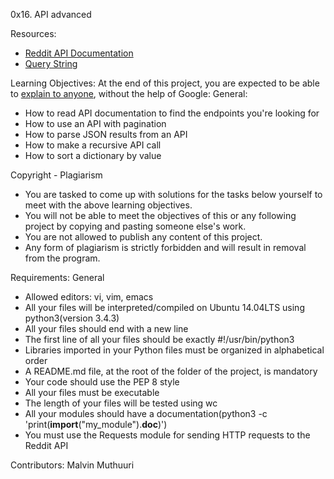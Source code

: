 0x16. API advanced

Resources: <br />
- <a href='https://intranet.alxswe.com/rltoken/b-4nD6hwEeNYTwYl5yWNwA'>Reddit API Documentation</a> <br />
- <a href='https://intranet.alxswe.com/rltoken/luFn_zrgmAQ0OAO_PEI9bA'>Query String</a>

Learning Objectives:
At the end of this project, you are expected to be able to <a href='https://intranet.alxswe.com/rltoken/uDfkZ_HQ_YnelvPnhnBOnw'>explain to anyone</a>, without the help of Google:
General:
- How to read API documentation to find the endpoints you're looking for
- How to use an API with pagination
- How to parse JSON results from an API
- How to make a recursive API call
- How to sort a dictionary by value

Copyright - Plagiarism
- You are tasked to come up with solutions for the tasks below yourself to meet with the above learning objectives.
- You will not be able to meet the objectives of this or any following project by copying and pasting someone else's work.
- You are not allowed to publish any content of this project.
- Any form of plagiarism is strictly forbidden and will result in removal from the program.

Requirements:
General
- Allowed editors: vi, vim, emacs
- All your files will be interpreted/compiled on Ubuntu 14.04LTS using python3(version 3.4.3)
- All your files should end with a new line
- The first line of all your files should be exactly #!/usr/bin/python3
- Libraries imported in your Python files must be organized in alphabetical order
- A README.md file, at the root of the folder of the project, is mandatory
- Your code should use the PEP 8 style
- All your files must be executable
- The length of your files will be tested using wc
- All your modules should have a documentation(python3 -c 'print(__import__("my_module").__doc__)')
- You must use the Requests module for sending HTTP requests to the Reddit API

Contributors: Malvin Muthuuri
